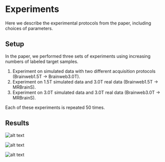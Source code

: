 # Experiments

Here we describe the experimental protocols from the paper, including choices of parameters.

## Setup

In the paper, we performed three sets of experiments using increasing numbers of labeled target samples.

1. Experiment on simulated data with two different acquisition protocols (Brainweb1.5T -> Brainweb3.0T).
2. Experiment on 1.5T simulated data and 3.0T real data (Brainweb1.5T -> MRBrainS).
3. Experiment on 3.0T simulated data and 3.0T real data (Brainweb3.0T -> MRBrainS).

Each of these experiments is repeated 50 times.

## Results

![alt text](https://github.com/wmkouw/mrai-net/experiments/viz/learning-curve_mraicnn_b1b3.png "Learning curve for Brainweb1.5T -> Brainweb3.0T")

![alt text](https://github.com/wmkouw/mrai-net/experiments/viz/learning-curve_mraicnn_b1mb.png "Learning curve for Brainweb1.5T -> MRBrainS")

![alt text](https://github.com/wmkouw/mrai-net/experiments/viz/learning-curve_mraicnn_b3mb.png "Learning curve for Brainweb3.0T -> MRBrainS")